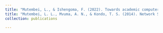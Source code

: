 ```yaml
---
title: "Mutembei, L., & Ishengoma, F. (2022). Towards academic computer emergency response teams in African developing countries. _Bulletin of Social Informatics Theory and Application, 5(2)_, 158–164."
title: "Mutembei, L. L., Mvuma, A. N., & Kondo, T. S. (2014). Network Security Analysis in the Enterprise LANs. _International Journal of Computer Applications, 101(13)_, 0975-8887."
collection: publications

---
```

